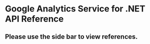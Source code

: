 # Google Analytics Service for **.NET** API Reference

## Please use the side bar to view references.